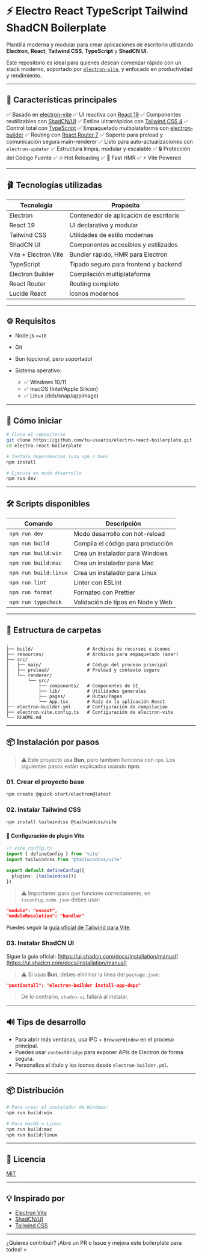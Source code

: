 # ⚡️ Electro React TypeScript Tailwind ShadCN Boilerplate

Plantilla moderna y modular para crear aplicaciones de escritorio utilizando **Electron**, **React**, **Tailwind CSS**, **TypeScript** y **ShadCN UI**.

Este repositorio es ideal para quienes desean comenzar rápido con un stack moderno, soportado por [`electron-vite`](https://electron-vite.org), y enfocado en productividad y rendimiento.

---

## 🧹 Características principales

✅ Basado en [electron-vite](https://electron-vite.org)
✅ UI reactiva con [React 19](https://react.dev/)
✅ Componentes reutilizables con [ShadCN/UI](https://ui.shadcn.com)
✅ Estilos ultrarrápidos con [Tailwind CSS 4](https://tailwindcss.com)
✅ Control total con [TypeScript](https://www.typescriptlang.org)
✅ Empaquetado multiplataforma con [electron-builder](https://www.electron.build)
✅ Routing con [React Router 7](https://reactrouter.com)
✅ Soporte para preload y comunicación segura main-renderer
✅ Listo para auto-actualizaciones con `electron-updater`
✅ Estructura limpia, modular y escalable
✅ 🔒 Protección del Código Fuente
✅ 🔥 Hot Reloading
✅ 🚀 Fast HMR
✅ ⚡ Vite Powered

---

## 🩰 Tecnologías utilizadas

| Tecnología           | Propósito                              |
| -------------------- | -------------------------------------- |
| Electron             | Contenedor de aplicación de escritorio |
| React 19             | UI declarativa y modular               |
| Tailwind CSS         | Utilidades de estilo modernas          |
| ShadCN UI            | Componentes accesibles y estilizados   |
| Vite + Electron Vite | Bundler rápido, HMR para Electron      |
| TypeScript           | Tipado seguro para frontend y backend  |
| Electron Builder     | Compilación multiplataforma            |
| React Router         | Routing completo                       |
| Lucide React         | Íconos modernos                        |

---

## ⚙️ Requisitos

- Node.js `>=18`
- Git
- Bun (opcional, pero soportado)
- Sistema operativo:

  - ✅ Windows 10/11
  - ✅ macOS (Intel/Apple Silicon)
  - ✅ Linux (deb/snap/appimage)

---

## 🚀 Cómo iniciar

```bash
# Clona el repositorio
git clone https://github.com/tu-usuario/electro-react-boilerplate.git
cd electro-react-boilerplate

# Instala dependencias (usa npm o bun)
npm install

# Ejecuta en modo desarrollo
npm run dev
```

---

## 🛠️ Scripts disponibles

| Comando               | Descripción                       |
| --------------------- | --------------------------------- |
| `npm run dev`         | Modo desarrollo con hot-reload    |
| `npm run build`       | Compila el código para producción |
| `npm run build:win`   | Crea un instalador para Windows   |
| `npm run build:mac`   | Crea un instalador para Mac       |
| `npm run build:linux` | Crea un instalador para Linux     |
| `npm run lint`        | Linter con ESLint                 |
| `npm run format`      | Formateo con Prettier             |
| `npm run typecheck`   | Validación de tipos en Node y Web |

---

## 📁 Estructura de carpetas

```
.
├── build/                    # Archivos de recursos e íconos
├── resources/                # Archivos para empaquetado (asar)
├── src/
│   ├── main/                 # Código del proceso principal
│   ├── preload/              # Preload y contexto seguro
│   └── renderer/
│       └── src/
│           ├── components/   # Componentes de UI
│           ├── lib/          # Utilidades generales
│           ├── pages/        # Rutas/Pages
│           └── App.tsx       # Raíz de la aplicación React
├── electron-builder.yml      # Configuración de compilación
├── electron.vite.config.ts   # Configuración de electron-vite
└── README.md
```

---

## 📦 Instalación por pasos

> ⚠️ Este proyecto usa **Bun**, pero también funciona con `npm`. Los siguientes pasos están explicados usando **npm**.

### 01. Crear el proyecto base

```bash
npm create @quick-start/electron@latest
```

### 02. Instalar Tailwind CSS

```bash
npm install tailwindcss @tailwindcss/vite
```

#### 🔧 Configuración de plugin Vite

```ts
// vite.config.ts
import { defineConfig } from 'vite'
import tailwindcss from '@tailwindcss/vite'

export default defineConfig({
  plugins: [tailwindcss()]
})
```

> ⚠️ Importante: para que funcione correctamente, en `tsconfig.node.json` debes usar:

```json
"module": "esnext",
"moduleResolution": "bundler"
```

Puedes seguir la [guía oficial de Tailwind para Vite](https://tailwindcss.com/docs/installation/using-vite).

### 03. Instalar ShadCN UI

Sigue la guía oficial: [https://ui.shadcn.com/docs/installation/manual](https://ui.shadcn.com/docs/installation/manual)

> ⚠️ Si usas **Bun**, debes eliminar la línea del `package.json`:

```json
"postinstall": "electron-builder install-app-deps"
```

> De lo contrario, `shadcn-ui` fallará al instalar.

---

## 🔊 Tips de desarrollo

- Para abrir más ventanas, usa IPC + `BrowserWindow` en el proceso principal.
- Puedes usar `contextBridge` para exponer APIs de Electron de forma segura.
- Personaliza el título y los íconos desde `electron-builder.yml`.

---

## 📦 Distribución

```bash
# Para crear el instalador de Windows:
npm run build:win

# Para macOS o Linux:
npm run build:mac
npm run build:linux
```

---

## 📜 Licencia

[MIT](LICENSE)

---

## 💡 Inspirado por

- [Electron Vite](https://github.com/electron-vite/electron-vite)
- [ShadCN/UI](https://ui.shadcn.com)
- [Tailwind CSS](https://tailwindcss.com)

---

¿Quieres contribuir? ¡Abre un PR o Issue y mejora este boilerplate para todos! ⭐
